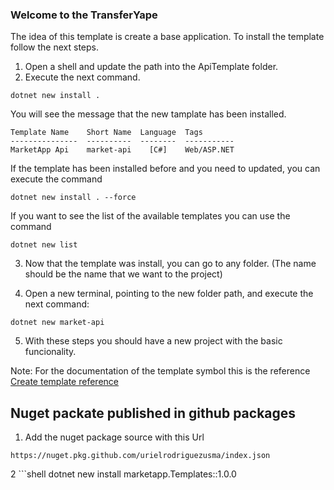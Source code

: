 ### Welcome to the TransferYape ###

The idea of this template is create a base application. To install the template follow the next steps.

1. Open a shell and update the path into the ApiTemplate folder.
2. Execute the next command. 

```shell
dotnet new install .
```

You will see the message that the new tamplate has been installed.

```shell
Template Name    Short Name  Language  Tags
---------------  ----------  --------  -----------
MarketApp Api    market-api    [C#]    Web/ASP.NET
```
If the template has been installed before and you need to updated, you 
can execute the command

```shell
dotnet new install . --force
```

If you want to see the list of the available templates you can use the command

```shell
dotnet new list
```

3. Now that the template was install, you can go to any folder. (The name should be the name that we want to the project)

4. Open a new terminal, pointing to the new folder path, and execute the next command: 

```shell
dotnet new market-api
```

5. With these steps you should have a new project with the basic funcionality.

Note: For the documentation of the template symbol this is the reference
[Create template reference](https://github.com/dotnet/templating/wiki/Reference-for-template.json#computed-symbol)



## Nuget packate published in github packages ##

1. Add the nuget package source with this Url
```shell
https://nuget.pkg.github.com/urielrodriguezusma/index.json
```

2 ```shell
dotnet new install marketapp.Templates::1.0.0
```


